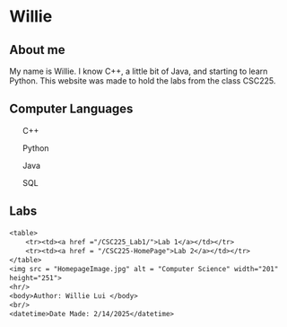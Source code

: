 <html>
    <head>
        <title>CSC225 Labs</title>
    </head>
    <h1>Willie</h1>
    <h2>About me</h2>
    <p>My name is Willie. I know C++, a little bit of Java, and starting to learn Python. This website was made to hold the labs from the class CSC225.</p>
    <h2>Computer Languages</h2>
    <ul>C++</ul>
    <ul>Python</ul>
    <ul>Java</ul>
    <ul>SQL</ul>
    <h2>Labs</h2>

    <table>
        <tr><td><a href ="/CSC225_Lab1/">Lab 1</a></td></tr>
        <tr><td><a href = "/CSC225-HomePage">Lab 2</a></td></tr>
    </table>
    <img src = "HomepageImage.jpg" alt = "Computer Science" width="201" height="251">
    <hr/>
    <body>Author: Willie Lui </body>
    <br/>
    <datetime>Date Made: 2/14/2025</datetime>
</html>